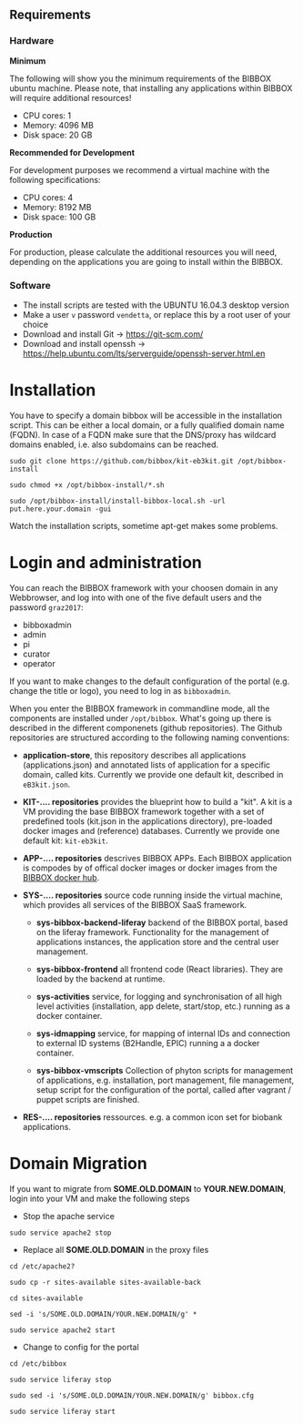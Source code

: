 ## Requirements

### Hardware

**Minimum**

The following will show you the minimum requirements of the BIBBOX ubuntu machine. Please note, that installing any applications within BIBBOX will require additional resources!

* CPU cores: 1
* Memory: 4096 MB
* Disk space: 20 GB

**Recommended for Development**

For development purposes we recommend a virtual machine with the following specifications:

* CPU cores: 4
* Memory: 8192 MB
* Disk space: 100 GB

**Production**

For production, please calculate the additional resources you will need, depending on the applications you are going to install within the BIBBOX.


### Software

* The install scripts are tested with the UBUNTU 16.04.3 desktop version
* Make a user `v` password `vendetta`, or replace this by a root user of your choice 
* Download and install Git -> <https://git-scm.com/>
* Download and install openssh -> <https://help.ubuntu.com/lts/serverguide/openssh-server.html.en>


# Installation

You have to specify a domain bibbox will be accessible in the installation script. This can be either a local domain, or a fully qualified domain name (FQDN). In case of a FQDN make sure that the DNS/proxy has wildcard domains enabled, i.e. also subdomains can be reached. 

`sudo git clone https://github.com/bibbox/kit-eb3kit.git /opt/bibbox-install`

`sudo chmod +x /opt/bibbox-install/*.sh`

`sudo /opt/bibbox-install/install-bibbox-local.sh -url put.here.your.domain -gui`

Watch the installation scripts, sometime apt-get makes some problems. 


# Login and administration

You can reach the BIBBOX framework with your choosen domain in any Webbrowser, and log into with one of the five default users and the password `graz2017`:

* bibboxadmin
* admin
* pi
* curator
* operator

If you want to make changes to the default configuration of the portal (e.g. change the title or logo), you need to log in as `bibboxadmin`.

When you enter the BIBBOX framework in commandline mode, all the components are installed under `/opt/bibbox`. What's going up there is described in the different componenets (github repositories). The Github repositories are structured according to the following naming conventions:

* **application-store**, this repository describes all applications (applications.json) and annotated lists of application for a 
    specific domain, called kits. Currently we provide one default kit, described in `eB3kit.json`. 

* **KIT-.... repositories** provides the blueprint how to build a "kit". A kit is a VM providing the base BIBBOX framework together with a set of predefined 
   tools (kit.json in the applications directory), pre-loaded docker images and (reference) databases.  Currently we provide one default kit: 
   `kit-eb3kit`.

* **APP-.... repositories** descrives BIBBOX APPs. Each BIBBOX application is compodes by  of offical docker images or 
   docker images from the [BIBBOX docker hub](https://hub.docker.com/r/bibbox/). 

* **SYS-.... repositories**  source code running inside the virtual machine, which provides all services of the BIBBOX SaaS framework. 

    * **sys-bibbox-backend-liferay** backend of the BIBBOX portal, based on the liferay framework. Functionality for the management of 
     applications instances, the application store and the central user management. 
     
    * **sys-bibbox-frontend** all frontend code (React libraries). They are loaded by the backend at runtime. 
  
    * **sys-activities** service, for logging and synchronisation of all high level activities (installation, app delete, start/stop, etc.) 
          running as a docker container.  
          
    * **sys-idmapping**  service, for mapping of internal IDs and connection to external ID systems (B2Handle, EPIC) running a a docker container. 
  
    * **sys-bibbox-vmscripts** Collection of phyton scripts for management of applications, e.g. installation, port management, file management, setup script for the configuration of the portal, called after vagrant / puppet scripts are finished.
     
* **RES-.... repositories**  ressources. e.g. a common icon set for biobank applications. 



# Domain Migration

If you want to migrate from **SOME.OLD.DOMAIN** to **YOUR.NEW.DOMAIN**, login into your VM and make the following steps 

* Stop the apache service

`sudo service apache2 stop`

* Replace all **SOME.OLD.DOMAIN** in the proxy files

`cd /etc/apache2?`

`sudo cp -r sites-available sites-available-back`

`cd sites-available`

`sed -i 's/SOME.OLD.DOMAIN/YOUR.NEW.DOMAIN/g' *`

`sudo service apache2 start`

* Change to config for the portal

`cd /etc/bibbox`

`sudo service liferay stop`

`sudo sed -i 's/SOME.OLD.DOMAIN/YOUR.NEW.DOMAIN/g' bibbox.cfg`

`sudo service liferay start`
